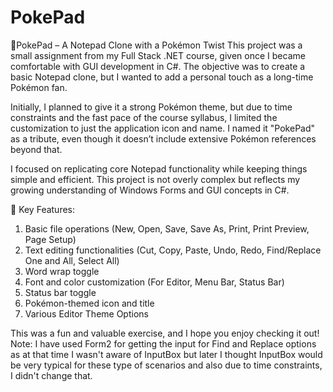 # PokePad
📘PokePad – A Notepad Clone with a Pokémon Twist
This project was a small assignment from my Full Stack .NET course, given once I became comfortable with GUI development in C#. The objective was to create a basic Notepad clone, but I wanted to add a personal touch as a long-time Pokémon fan.

Initially, I planned to give it a strong Pokémon theme, but due to time constraints and the fast pace of the course syllabus, I limited the customization to just the application icon and name. I named it "PokePad" as a tribute, even though it doesn’t include extensive Pokémon references beyond that.

I focused on replicating core Notepad functionality while keeping things simple and efficient. This project is not overly complex but reflects my growing understanding of Windows Forms and GUI concepts in C#.

🔧 Key Features:

1. Basic file operations (New, Open, Save, Save As, Print, Print Preview, Page Setup)
2. Text editing functionalities (Cut, Copy, Paste, Undo, Redo, Find/Replace One and All, Select All)
3. Word wrap toggle
4. Font and color customization (For Editor, Menu Bar, Status Bar)
5. Status bar toggle
6. Pokémon-themed icon and title
7. Various Editor Theme Options

This was a fun and valuable exercise, and I hope you enjoy checking it out!
Note: I have used Form2 for getting the input for Find and Replace options as at that time I wasn't aware of InputBox but later I thought InputBox would be very typical for these type of scenarios and also due to time constraints, I didn't change that.
